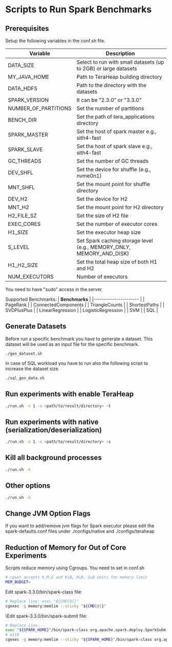 # Scripts to Run Spark Benchmarks

## Prerequisites
Setup the following variables in the conf.sh file.

| **Variable**            | **Description**                                                      |
|----------------------	  |-------------------------------------------------------------------   |
| DATA_SIZE               | Select to run with small datasets (up to 2GB) or large datasets      |
| MY_JAVA_HOME            | Path to TeraHeap building directory                                  |
| DATA_HDFS               | Path to the directory with the datasets                              |
| SPARK_VERSION           | It can be "2.3.0" or "3.3.0"                                         |
| NUMBER_OF_PARTITIONS    | Set the number of partitions                                         |
| BENCH_DIR               | Set the path of tera_applications directory                          | 
| SPARK_MASTER            | Set the host of spark master e.g., sith4-fast                        |
| SPARK_SLAVE             | Set the host of spark slave e.g., sith4-fast                         |
| GC_THREADS              | Set the number of GC threads                                         |
| DEV_SHFL                | Set the device for shuffle (e.g., nvme0n1)                           |
| MNT_SHFL                | Set the mount point for shuffle directory                            |
| DEV_H2                  | Set the device for H2                                                |
| MNT_H2                  | Set the mount point for H2 directory                                 |
| H2_FILE_SZ              | Set the size of H2 file                                              |
| EXEC_CORES              | Set the number of executor cores                                     |
| H1_SIZE                 | Set the executor heap size                                           |
| S_LEVEL                 | Set Spark caching storage level (e.g., MEMORY_ONLY, MEMORY_AND_DISK) |
| H1_H2_SIZE              | Set the total heap size of both H1 and H2                            |
| NUM_EXECUTORS           | Number of executors                                                  |

You need to have "sudo" access in the server.

Supported Benchmarks:
| **Benchmarks**         |
|----------------------  |
| PageRank               |
| ConnectedComponents    |
| TriangleCounts         |
| ShortestPaths          |
| SVDPlusPlus            |
| LinearRegression       |
| LogisticRegression     |
| SVM                    |
| SQL                    |

## Generate Datasets
Before run a specific benchmark you have to generate a dataset. This
dataset will be used as an input file for the specific benchmark.
```
./gen_dataset.sh
```
In case of SQL workload you have to run also the following script to
increase the dataset size.
```sh
./sql_gen_data.sh

```

## Run experiments with enable TeraHeap
```sh
./run.sh -n 1 -o <path/to/result/directory> -t
```
## Run experiments with native (serialization/deserialization)
```sh
./run.sh -n 1 -o <path/to/result/directory> -s
```
## Kill all background processes
```sh
./run.sh -k 
```

## Other options
```sh
./run.sh -h
```

## Change JVM Option Flags
If you want to add/remove jvm flags for Spark executor please edit the
spark-defaults.conf files under ./configs/native and
./configs/teraheap

## Reduction of Memory for Out of Core Experiments
Scripts reduce memory using Cgroups. You need to set in conf.sh 
```sh
# cgset accepts K,M,G and KiB, MiB, GiB units for memory limit
MEM_BUDGET=
```
Edit spark-3.3.0/bin/spark-class file:

```sh
# Replace line: exec "${CMD[@]}"
cgexec -g memory:memlim --sticky "${CMD[@]}"
```

\Edit spark-3.3.0/bin/spark-submit file:
```sh
# Replace line: 
exec "${SPARK_HOME}"/bin/spark-class org.apache.spark.deploy.SparkSubmit "$@"
# with
cgexec -g memory:memlim --sticky "${SPARK_HOME}"/bin/spark-class org.apache.spark.deploy.SparkSubmit "$@"

```

